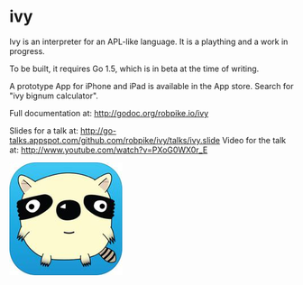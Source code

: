 ivy
===

Ivy is an interpreter for an APL-like language. It is a plaything and a work in
progress.

To be built, it requires Go 1.5, which is in beta at the time of writing.

A prototype App for iPhone and iPad is available in the App store.
Search for "ivy bignum calculator".

Full documentation at: http://godoc.org/robpike.io/ivy


Slides for a talk at: http://go-talks.appspot.com/github.com/robpike/ivy/talks/ivy.slide
Video for the talk at: http://www.youtube.com/watch?v=PXoG0WX0r_E


![Ivy](ivy.jpg)

